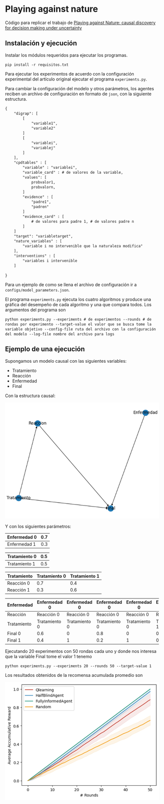 
# Playing against nature

  

Código para replicar el trabajo de [Playing against Nature: causal discovery for decision making under uncertainty](https://arxiv.org/pdf/1807.01268.pdf  "Playing against nature")

 
## Instalación y ejecución

Instalar los módulos requeridos para ejecutar los programas.

    pip install -r requisitos.txt
 
 Para ejecutar los experimentos de acuerdo con la configuración experimental del artículo original ejecutar el programa `experiments.py`.

Para cambiar la configuración del modelo y otros parámetros,  los agentes reciben un archivo de configuración
en formato de `json`, con la siguiente estructura.


    {
	    "digrap": [
		    [
			    "variable1",
			    "variable2"
		    ]
		    [
			    "variablei",
			    "variablej"
		    ]
	    ],
	    "cpdtables" : [
		    "variable" : "variablei",
		    "variable_card" : # de valores de la variable,
		    "values": [
			    probvalor1,
			    probvalorn,
		    ]
		    "evidence" : [
			    "padre1",
			    "padren"
		    ]
		    "evidence_card" : [
			    # de valores para padre 1, # de valores padre n
		    ]
	    ]
	    "target": "variabletarget",
	    "nature_variables" : [
		    "variable i no intervenible que la naturaleza modifica"
	    ],
	    "interventions" : [
		    "variables i intervenible
	    ]
	    
    }

Para un ejemplo de como se llena el archivo de configuración ir a `configs/model_parameters.json`.

El programa `experiments.py` ejecuta los cuatro algoritmos y produce una gráfica del desempeño de cada algoritmo y una que compara todos. Los argumentos del programa son

    python experiments.py --experiments # de experimentos --rounds # de rondas por experimento --target-value el valor que se busca tome la variable objetivo --config-file ruta del archivo con la configuración del modelo --log-file nombre del archivo para logs

## Ejemplo de una ejecución

Supongamos un modelo causal con las siguientes variables:

* Tratamiento
* Reacción
* Enfermedad
* Final

Con la estructura causal:

![Causal Structure](./figures/dag.png)

Y con los siguientes parámetros:

| Enfermedad 0 | 0.7 |
|--------------|-----|
| Enfermedad 1 | 0.3 |


| Tratamiento 0 | 0.5 |
|---------------|-----|
| Tratamiento 1 | 0.5 |


| Tratamiento | Tratamiento 0 | Tratamiento 1 |
|-------------|---------------|---------------|
| Reacción 0  | 0.7           | 0.4           |
| Reacción 1  | 0.3           | 0.6           |


| Enfermedad  | Enfermedad 0  | Enfermedad 0  | Enfermedad 0  | Enfermedad 0  | Enfermedad 1  | Enfermedad 1  | Enfermedad 1  | Enfermedad 1  |
|-------------|---------------|---------------|---------------|---------------|---------------|---------------|---------------|---------------|
| Reacción    | Reacción 0    | Reacción 0    | Reacción 0    | Reacción 0    | Reacción 1    | Reacción 1    | Reacción 1    | Reacción 1    |
| Tratamiento | Tratamiento 0 | Tratamiento 0 | Tratamiento 0 | Tratamiento 0 | Tratamiento 1 | Tratamiento 1 | Tratamiento 1 | Tratamiento 1 |
| Final 0     | 0.6           | 0             | 0.8           | 0             | 0.4           | 0             | 0.9           | 0             |
| Final 1     | 0.4           | 1             | 0.2           | 1             | 0.6           | 1             | 0.1           | 1             |

Ejecutando 20 experimentos con 50 rondas cada uno y donde nos interesa que la variable Final tome el valor 1 tenemo 

    python experiments.py --experiments 20 --rounds 50 --target-value 1

Los resultados obtenidos de la recomensa acumulada promedio son

![Reward comparison](./figures/comparison_20experiments_50rounds.png)